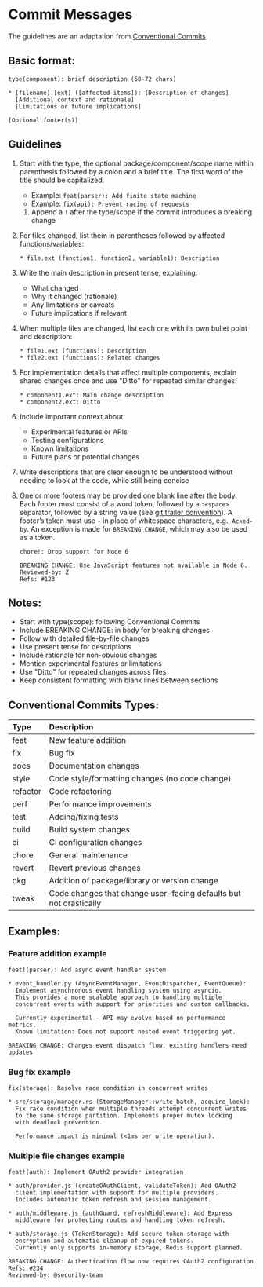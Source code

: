 # Commit Messages

The guidelines are an adaptation from [Conventional Commits](https://www.conventionalcommits.org).

## Basic format:
```
type(component): brief description (50-72 chars)

* [filename].[ext] ([affected-items]): [Description of changes]
  [Additional context and rationale]
  [Limitations or future implications]
  
[Optional footer(s)]
```

## Guidelines

1. Start with the type, the optional package/component/scope name within
   parenthesis followed by a colon and a brief title. The first word of the
   title should be capitalized.
   - Example: `feat(parser): Add finite state machine`
   - Example: `fix(api): Prevent racing of requests`
   
   1. Append a `!` after the type/scope if the commit introduces a breaking
      change
   
2. For files changed, list them in parentheses followed by affected
   functions/variables:

   ```
   * file.ext (function1, function2, variable1): Description
   ```

3. Write the main description in present tense, explaining:
   - What changed
   - Why it changed (rationale)
   - Any limitations or caveats
   - Future implications if relevant

4. When multiple files are changed, list each one with its own bullet point and
   description:

   ```
   * file1.ext (functions): Description
   * file2.ext (functions): Related changes
   ```

5. For implementation details that affect multiple components, explain shared
   changes once and use "Ditto" for repeated similar changes:

   ```
   * component1.ext: Main change description
   * component2.ext: Ditto
   ```

6. Include important context about:
   - Experimental features or APIs
   - Testing configurations
   - Known limitations
   - Future plans or potential changes

7. Write descriptions that are clear enough to be understood without needing to
   look at the code, while still being concise

8. One or more footers may be provided one blank line after the body. Each
   footer must consist of a word token, followed by a `:<space>` separator,
   followed by a string value (see [git trailer
   convention](https://git-scm.com/docs/git-interpret-trailers)). A footer’s
   token must use `-` in place of whitespace characters, e.g., `Acked-by`. An
   exception is made for `BREAKING CHANGE`, which may also be used as a token.
   
   ```
   chore!: Drop support for Node 6

   BREAKING CHANGE: Use JavaScript features not available in Node 6.
   Reviewed-by: Z
   Refs: #123
   ```

## Notes:

- Start with type(scope): following Conventional Commits
- Include BREAKING CHANGE: in body for breaking changes
- Follow with detailed file-by-file changes
- Use present tense for descriptions
- Include rationale for non-obvious changes
- Mention experimental features or limitations
- Use "Ditto" for repeated changes across files
- Keep consistent formatting with blank lines between sections

## Conventional Commits Types:

| Type     | Description                                                       |
|:---------|:------------------------------------------------------------------|
| feat     | New feature addition                                              |
| fix      | Bug fix                                                           |
| docs     | Documentation changes                                             |
| style    | Code style/formatting changes (no code change)                    |
| refactor | Code refactoring                                                  |
| perf     | Performance improvements                                          |
| test     | Adding/fixing tests                                               |
| build    | Build system changes                                              |
| ci       | CI configuration changes                                          |
| chore    | General maintenance                                               |
| revert   | Revert previous changes                                           |
| pkg      | Addition of package/library or version change                     |
| tweak    | Code changes that change user-facing defaults but not drastically |


## Examples:

### Feature addition example

```
feat!(parser): Add async event handler system

* event_handler.py (AsyncEventManager, EventDispatcher, EventQueue): 
  Implement asynchronous event handling system using asyncio.
  This provides a more scalable approach to handling multiple
  concurrent events with support for priorities and custom callbacks.
  
  Currently experimental - API may evolve based on performance metrics.
  Known limitation: Does not support nested event triggering yet.

BREAKING CHANGE: Changes event dispatch flow, existing handlers need updates
```

### Bug fix example

```
fix(storage): Resolve race condition in concurrent writes

* src/storage/manager.rs (StorageManager::write_batch, acquire_lock): 
  Fix race condition when multiple threads attempt concurrent writes
  to the same storage partition. Implements proper mutex locking
  with deadlock prevention.
  
  Performance impact is minimal (<1ms per write operation).
```

### Multiple file changes example

```
feat!(auth): Implement OAuth2 provider integration

* auth/provider.js (createOAuthClient, validateToken): Add OAuth2
  client implementation with support for multiple providers.
  Includes automatic token refresh and session management.

* auth/middleware.js (authGuard, refreshMiddleware): Add Express
  middleware for protecting routes and handling token refresh.
  
* auth/storage.js (TokenStorage): Add secure token storage with
  encryption and automatic cleanup of expired tokens.
  Currently only supports in-memory storage, Redis support planned.

BREAKING CHANGE: Authentication flow now requires OAuth2 configuration
Refs: #234
Reviewed-by: @security-team
```


